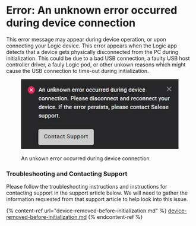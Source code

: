 # Error: An unknown error occurred during device connection

This error message may appear during device operation, or upon connecting your Logic device. This error appears when the Logic app detects that a device gets physically disconnected from the PC during initialization. This could be due to a bad USB connection, a faulty USB host controller driver, a fauly Logic pod, or other unkown reasons which might cause the USB connection to time-out during initialization.

<figure><img src="../.gitbook/assets/Screenshot 2023-03-13 at 6.11.49 PM.png" alt=""><figcaption><p>An unkown error occurred during device connection</p></figcaption></figure>

### Troubleshooting and Contacting Support

Please follow the troubleshooting instructions and instructions for contacting support in the support article below. We will need to gather the information requested from that support article to help look into this issue.

{% content-ref url="device-removed-before-initialization.md" %}
[device-removed-before-initialization.md](device-removed-before-initialization.md)
{% endcontent-ref %}



